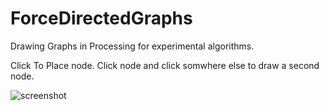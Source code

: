 # ForceDirectedGraphs

Drawing Graphs in Processing for experimental algorithms.

Click To Place node.  Click node and click somwhere else to draw a second node.

![screenshot](http://imgur.com/2CGeEiK)
